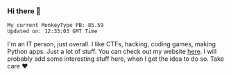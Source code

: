 ### Hi there 👋
<!-- PB START -->
```
My current MonkeyType PB: 85.59
Updated on: 12:33:03 GMT Time
```
<!-- PB END -->
I'm an IT person, just overall. I like CTFs, hacking, coding games, making Python apps. Just a lot of stuff.
You can check out my website [here](https://skill3472.github.io/).
I will probably add some interesting stuff here, when I get the idea to do so. Take care ❤️

